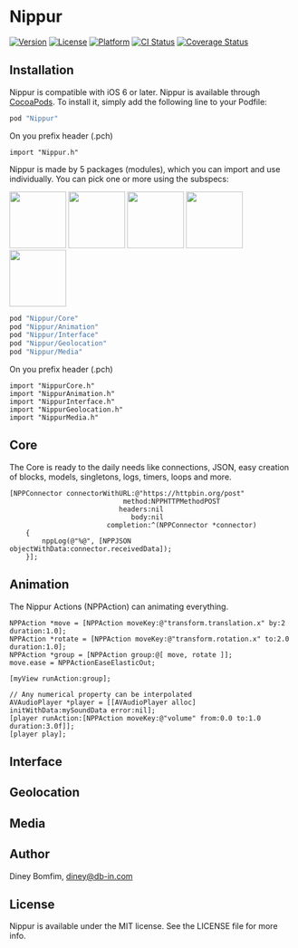 # Nippur

[![Version](https://img.shields.io/cocoapods/v/Nippur.svg?style=flat)](http://cocoapods.org/pods/Nippur)
[![License](https://img.shields.io/cocoapods/l/Nippur.svg?style=flat)](http://cocoapods.org/pods/Nippur)
[![Platform](https://img.shields.io/cocoapods/p/Nippur.svg?style=flat)](http://cocoapods.org/pods/Nippur)
[![CI Status](https://img.shields.io/travis/dineybomfim/Nippur.svg?style=flat)](https://travis-ci.org/dineybomfim/Nippur)
[![Coverage Status](https://img.shields.io/coveralls/dineybomfim/Nippur.svg?style=flat)](https://coveralls.io/r/dineybomfim/Nippur)

## Installation

Nippur is compatible with iOS 6 or later.
Nippur is available through [CocoaPods](http://cocoapods.org/pods/Nippur). To install
it, simply add the following line to your Podfile:

```ruby
pod "Nippur"
```

On you prefix header (.pch)

```objc
import "Nippur.h"
```

Nippur is made by 5 packages (modules), which you can import and use individually.
You can pick one or more using the subspecs:

<img src="http://db-in.com/nippur/images/logo_small.png" width="100" height="100"></img>
<img src="http://db-in.com/nippur/images/logo_animation_small.png" width="100" height="100"></img>
<img src="http://db-in.com/nippur/images/logo_interface_small.png" width="100" height="100"></img>
<img src="http://db-in.com/nippur/images/logo_geolocation_small.png" width="100" height="100"></img>
<img src="http://db-in.com/nippur/images/logo_media_small.png" width="100" height="100"></img>

```ruby
pod "Nippur/Core"
pod "Nippur/Animation"
pod "Nippur/Interface"
pod "Nippur/Geolocation"
pod "Nippur/Media"
```

On you prefix header (.pch)

```objc
import "NippurCore.h"
import "NippurAnimation.h"
import "NippurInterface.h"
import "NippurGeolocation.h"
import "NippurMedia.h"
```

## Core
The Core is ready to the daily needs like connections, JSON, easy creation of blocks, models, singletons, logs, timers, loops and more.

```objc
[NPPConnector connectorWithURL:@"https://httpbin.org/post"
							method:NPPHTTPMethodPOST
						   headers:nil
							  body:nil
						completion:^(NPPConnector *connector)
	{
		nppLog(@"%@", [NPPJSON objectWithData:connector.receivedData]);
	}];
```

## Animation
The Nippur Actions (NPPAction) can animating everything.

```objc
NPPAction *move = [NPPAction moveKey:@"transform.translation.x" by:2 duration:1.0];
NPPAction *rotate = [NPPAction moveKey:@"transform.rotation.x" to:2.0 duration:1.0];
NPPAction *group = [NPPAction group:@[ move, rotate ]];
move.ease = NPPActionEaseElasticOut;

[myView runAction:group];

// Any numerical property can be interpolated
AVAudioPlayer *player = [[AVAudioPlayer alloc] initWithData:mySoundData error:nil];
[player runAction:[NPPAction moveKey:@"volume" from:0.0 to:1.0 duration:3.0f]];
[player play];
```

## Interface

## Geolocation

## Media

## Author

Diney Bomfim, diney@db-in.com

## License

Nippur is available under the MIT license. See the LICENSE file for more info.
